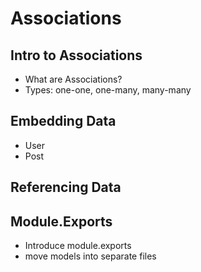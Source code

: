 # Associations

## Intro to Associations
* What are Associations?
* Types: one-one, one-many, many-many

## Embedding Data
* User
* Post

## Referencing Data

## Module.Exports
* Introduce module.exports
* move models into separate files